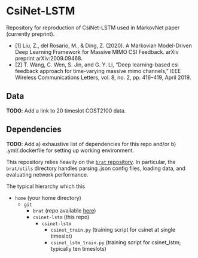 # CsiNet-LSTM

Repository for reproduction of CsiNet-LSTM used in MarkovNet paper (currently preprint).

- [1] Liu, Z., del Rosario, M., & Ding, Z. (2020). A Markovian Model-Driven Deep Learning Framework for Massive MIMO CSI Feedback. arXiv preprint arXiv:2009.09468.
- [2] T. Wang, C. Wen, S. Jin, and G. Y. Li, “Deep learning-based csi feedback approach for time-varying massive mimo channels,” IEEE Wireless Communications Letters, vol. 8, no. 2, pp. 416–419, April 2019.

## Data

**TODO**: Add a link to 20 timeslot COST2100 data. 

## Dependencies

**TODO**: Add a) exhaustive list of dependencies for this repo and/or b) .yml/.dockerfile for setting up working environment.

This repository relies heavily on the [`brat` repository](https://github.com/mdelrosa/brat). In particular, the `brat/utils` directory handles parsing .json config files, loading data, and evaluating network performance.

The typical hierarchy which this 

- `home` (your home directory)
    - `git`
        - `brat` (repo available [here](https://github.com/mdelrosa/brat))
        - `csinet-lstm` (this repo)
            - `csinet-lstm`
                - `csinet_train.py` (training script for csinet at single timeslot)
                - `csinet_lstm_train.py` (training script for csinet_lstm; typically ten timeslots)
